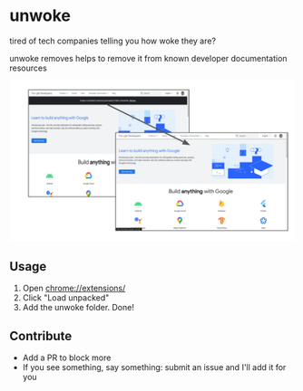 # unwoke

tired of tech companies telling you how woke they are?

unwoke removes helps to remove it from known developer documentation resources

![example.png](./example.png)


## Usage

1. Open [chrome://extensions/](chrome://extensions/)
2. Click "Load unpacked"
3. Add the unwoke folder. Done!

## Contribute

- Add a PR to block more 
- If you see something, say something: submit an issue and I'll add it for you

